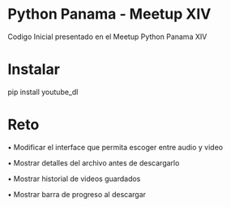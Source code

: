 # Python Panama - Meetup XIV

Codigo Inicial presentado en el Meetup Python Panama XIV

# Instalar
pip install youtube_dl

#  Reto

• Modificar el interface que permita escoger entre audio y video

• Mostrar detalles del archivo antes de descargarlo

• Mostrar historial de videos guardados

• Mostrar barra de progreso al descargar
